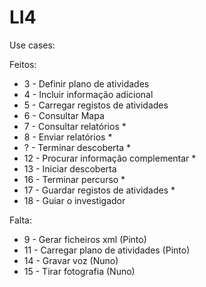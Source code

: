 # LI4
Use cases:

Feitos:
* 3 - Definir plano de atividades
* 4 - Incluir informação adicional
* 5 - Carregar registos de atividades
* 6 - Consultar Mapa
* 7 - Consultar relatórios *
* 8 - Enviar relatórios *
* ? - Terminar descoberta *
* 12 - Procurar informação complementar *
* 13 - Iniciar descoberta
* 16 - Terminar percurso *
* 17 - Guardar registos de atividades *
* 18 - Guiar o investigador

Falta:
* 9 - Gerar ficheiros xml (Pinto)
* 11 - Carregar plano de atividades (Pinto)
* 14 - Gravar voz (Nuno)
* 15 - Tirar fotografia (Nuno)
